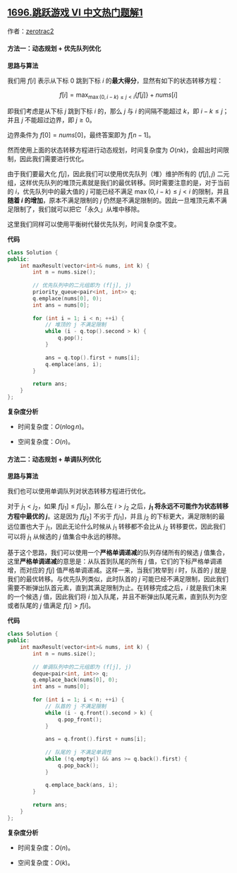 ## [1696.跳跃游戏 VI 中文热门题解1](https://leetcode.cn/problems/jump-game-vi/solutions/100000/tiao-yue-you-xi-vi-by-zerotrac2-r1kq)

作者：[zerotrac2](https://leetcode.cn/u/zerotrac2)
#### 方法一：动态规划 + 优先队列优化

**思路与算法**

我们用 $f[i]$ 表示从下标 $0$ 跳到下标 $i$ 的**最大得分**，显然有如下的状态转移方程：

$$
f[i] = \max_{\max(0, i-k) \leq j < i} \{ f[j] \} + \textit{nums}[i]
$$

即我们考虑是从下标 $j$ 跳到下标 $i$ 的，那么 $j$ 与 $i$ 的间隔不能超过 $k$，即 $i-k \leq j$；并且 $j$ 不能超过边界，即 $j \geq 0$。

边界条件为 $f[0] = \textit{nums}[0]$，最终答案即为 $f[n-1]$。

然而使用上面的状态转移方程进行动态规划，时间复杂度为 $O(nk)$，会超出时间限制，因此我们需要进行优化。

由于我们要最大化 $f[j]$，因此我们可以使用优先队列（堆）维护所有的 $(f[j], j)$ 二元组，这样优先队列的堆顶元素就是我们的最优转移。同时需要注意的是，对于当前的 $i$，优先队列中的最大值的 $j$ 可能已经不满足 $\max(0, i-k) \leq j < i$ 的限制，并且**随着 $i$ 的增加**，原本不满足限制的 $j$ 仍然是不满足限制的。因此一旦堆顶元素不满足限制了，我们就可以把它「永久」从堆中移除。

这里我们同样可以使用平衡树代替优先队列，时间复杂度不变。

**代码**

```C++ [sol1-C++]
class Solution {
public:
    int maxResult(vector<int>& nums, int k) {
        int n = nums.size();
        
        // 优先队列中的二元组即为 (f[j], j)
        priority_queue<pair<int, int>> q;
        q.emplace(nums[0], 0);
        int ans = nums[0];
        
        for (int i = 1; i < n; ++i) {
            // 堆顶的 j 不满足限制
            while (i - q.top().second > k) {
                q.pop();
            }
            
            ans = q.top().first + nums[i];
            q.emplace(ans, i);
        }
        
        return ans;
    }
};
```

**复杂度分析**

- 时间复杂度：$O(n \log n)$。

- 空间复杂度：$O(n)$。

#### 方法二：动态规划 + 单调队列优化

**思路与算法**

我们也可以使用单调队列对状态转移方程进行优化。

对于 $j_1 < j_2$，如果 $f[j_1] \leq f[j_2]$，那么在 $i > j_2$ 之后，**$j_1$ 将永远不可能作为状态转移方程中最优的 $j$**。这是因为 $f[j_2]$ 不劣于 $f[j_1]$，并且 $j_2$ 的下标更大，满足限制的最远位置也大于 $j_1$，因此无论什么时候从 $j_1$ 转移都不会比从 $j_2$ 转移要优，因此我们可以将 $j_1$ 从候选的 $j$ 值集合中永远的移除。

基于这个思路，我们可以使用一个**严格单调递减**的队列存储所有的候选 $j$ 值集合，这里**严格单调递减**的意思是：从队首到队尾的所有 $j$ 值，它们的下标严格单调递增，而对应的 $f[j]$ 值严格单调递减。这样一来，当我们枚举到 $i$ 时，队首的 $j$ 就是我们的最优转移。与优先队列类似，此时队首的 $j$ 可能已经不满足限制，因此我们需要不断弹出队首元素，直到其满足限制为止。在转移完成之后，$i$ 就是我们未来的一个候选 $j$ 值，因此我们将 $i$ 加入队尾，并且不断弹出队尾元素，直到队列为空或者队尾的 $j$ 值满足 $f[j] > f[i]$。

**代码**

```C++ [sol2-C++]
class Solution {
public:
    int maxResult(vector<int>& nums, int k) {
        int n = nums.size();
        
        // 单调队列中的二元组即为 (f[j], j)
        deque<pair<int, int>> q;
        q.emplace_back(nums[0], 0);
        int ans = nums[0];
        
        for (int i = 1; i < n; ++i) {
            // 队首的 j 不满足限制
            while (i - q.front().second > k) {
                q.pop_front();
            }
            
            ans = q.front().first + nums[i];
            
            // 队尾的 j 不满足单调性
            while (!q.empty() && ans >= q.back().first) {
                q.pop_back();
            }
            
            q.emplace_back(ans, i);
        }
        
        return ans;
    }
};
```

**复杂度分析**

- 时间复杂度：$O(n)$。

- 空间复杂度：$O(k)$。